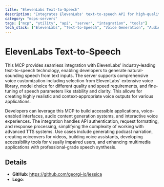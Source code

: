 ```yaml
---
title: "ElevenLabs Text-to-Speech"
description: "Integrates ElevenLabs' text-to-speech API for high-quality, customizable voice generation with voice selection and model controls."
category: "mcps-servers"
tags: ["mcp", "utility", "api", "server", "integration", "tools"]
tech_stack: ["ElevenLabs", "Text-to-Speech", "Voice Generation", "Audio Synthesis", "API Integration"]
---
```


# ElevenLabs Text-to-Speech

This MCP provides seamless integration with ElevenLabs' industry-leading text-to-speech technology, enabling developers to generate natural-sounding speech from text inputs. The server supports comprehensive voice customization including selection from ElevenLabs' extensive voice library, model choice for different quality and speed requirements, and fine-tuning of speech parameters like stability and clarity. This allows for creating highly realistic and context-appropriate voice outputs for various applications.

Developers can leverage this MCP to build accessible applications, voice-enabled interfaces, audio content generation systems, and interactive voice experiences. The integration handles API authentication, request formatting, and response processing, simplifying the complexity of working with advanced TTS systems. Use cases include generating podcast narration, creating voiceovers for videos, building voice assistants, developing accessibility tools for visually impaired users, and enhancing multimedia applications with professional-grade speech synthesis.

## Details

- **GitHub**: https://github.com/georgi-io/jessica
- **Logo**: 
